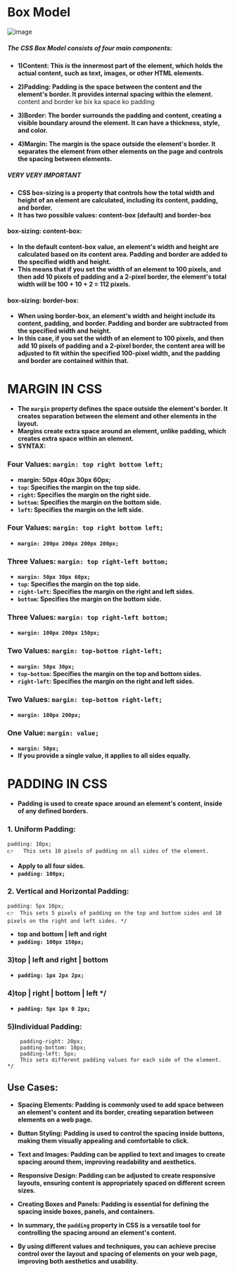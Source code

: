 # Box Model
![image](https://github.com/user-attachments/assets/e333b140-e28b-4e16-b438-978502f1d4b1)
##### The CSS Box Model consists of four main components:
- **1)Content: This is the innermost part of the element, which holds the actual content, such as text, images, or other HTML elements.**

- **2)Padding: Padding is the space between the content and the element's border. It provides internal spacing within the element.**
            content and border ke bix ka space ko padding 
    
- **3)Border: The border surrounds the padding and content, creating a visible boundary around the element. It can have a thickness, style, and color.**

- **4)Margin: The margin is the space outside the element's border. It separates the element from other elements on the page and controls the spacing between elements.**

##### VERY VERY IMPORTANT

- **CSS box-sizing is a property that controls how the total width and height of an element are calculated, including its content, padding, and border.**
- **It has two possible values: content-box (default) and border-box**

#### box-sizing: content-box:
- **In the default content-box value, an element's width and height are calculated based on its content area. Padding and border are added to the specified width and height.**
- **This means that if you set the width of an element to 100 pixels, and then add 10 pixels of padding and a 2-pixel border, the element's total width will be 100 + 10 + 2 = 112 pixels.**

#### box-sizing: border-box:
- **When using border-box, an element's width and height include its content, padding, and border. Padding and border are subtracted from the specified width and height.**
- **In this case, if you set the width of an element to 100 pixels, and then add 10 pixels of padding and a 2-pixel border, the content area will be adjusted to fit within the specified 100-pixel width, and the padding and border are contained within that.**

#  MARGIN IN CSS 
- **The `margin` property defines the space outside the element's border. It creates separation between the element and other elements in the layout.**
- **Margins create extra space around an element, unlike padding, which creates extra space within an element.**
- **SYNTAX:**
### Four Values: `margin: top right bottom left;`
- **margin: 50px 40px 30px 60px;**
- **`top`: Specifies the margin on the top side.**
- **`right`: Specifies the margin on the right side.**
- **`bottom`: Specifies the margin on the bottom side.**
- **`left`: Specifies the margin on the left side.**
### Four Values: `margin: top right bottom left;`
 - **`margin: 200px 200px 200px 200px;`**
### Three Values: `margin: top right-left bottom;`
- **`margin: 50px 30px 60px;`**
- **`top`: Specifies the margin on the top side.**
- **`right-left`: Specifies the margin on the right and left sides.**
- **`bottom`: Specifies the margin on the bottom side.**
### Three Values: `margin: top right-left bottom;`
 - **`margin: 100px 200px 150px;`**
### Two Values: `margin: top-bottom right-left;`
- **`margin: 50px 30px;`**
- **`top-bottom`: Specifies the margin on the top and bottom sides.**
- **`right-left`: Specifies the margin on the right and left sides.**
### Two Values: `margin: top-bottom right-left;`
- **`margin: 100px 200px;`**
### One Value: `margin: value;`
- **`margin: 50px;`**
- **If you provide a single value, it applies to all sides equally.**

#  PADDING IN CSS
- **Padding is used to create space around an element's content, inside of any defined borders.**
### 1. Uniform Padding:
    padding: 10px;  
    👉   This sets 10 pixels of padding on all sides of the element.
- **Apply to all four sides.**
- **`padding: 100px;`**
### 2. Vertical and Horizontal Padding:  
    padding: 5px 10px;  
    👉  This sets 5 pixels of padding on the top and bottom sides and 10 pixels on the right and left sides. */
- **top and bottom | left and right**
- **`padding: 100px 150px;`**

### 3)top | left and right | bottom
- **`padding: 1px 2px 2px;`**

### 4)top | right | bottom | left */
- **`padding: 5px 1px 0 2px;`**
### 5)Individual Padding: 
```padding-top: 15px;
    padding-right: 20px;
    padding-bottom: 10px;
    padding-left: 5px;
    This sets different padding values for each side of the element. */
```
## Use Cases:

- **Spacing Elements: Padding is commonly used to add space between an element's content and its border, creating separation between elements on a web page.**

- **Button Styling: Padding is used to control the spacing inside buttons, making them visually appealing and comfortable to click.**

- **Text and Images: Padding can be applied to text and images to create spacing around them, improving readability and aesthetics.**

- **Responsive Design: Padding can be adjusted to create responsive layouts, ensuring content is appropriately spaced on different screen sizes.**

- **Creating Boxes and Panels: Padding is essential for defining the spacing inside boxes, panels, and containers.**

- **In summary, the `padding` property in CSS is a versatile tool for controlling the spacing around an element's content.**
- **By using different values and techniques, you can achieve precise control over the layout and spacing of elements on your web page, improving both aesthetics and usability.**


